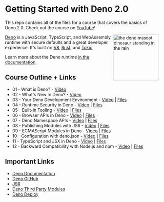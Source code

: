 # Getting Started with Deno 2.0

This repo contains all of the files for a course that covers the basics of Deno 2.0. Check out the course on [YouTube]()! 

<img align="right" src="https://deno.land/logo.svg" height="150px" alt="the deno mascot dinosaur standing in the rain">

[Deno](https://www.deno.com) is a JavaScript, TypeScript, and WebAssembly runtime with secure
defaults and a great developer experience. It's built on [V8](https://v8.dev/),
[Rust](https://www.rust-lang.org/), and [Tokio](https://tokio.rs/).

Learn more about the Deno runtime
[in the documentation](https://docs.deno.com/runtime/manual).

## Course Outline + Links

* 01 - What is Deno? - [Video]() 
* 02 - What's New In Deno? - [Video]() 
* 03 - Your Deno Development Environment - [Video]() | [Files]()
* 04 - Runtime Security in Deno - [Video]() | [Files]()
* 05 - Built-in Tooling - [Video]() | [Files]()
* 06 - Browser APIs in Deno - [Video]() | [Files]()
* 07 - Deno Namespace APIs - [Video]() | [Files]()
* 08 - Publishing Modules with JSR - [Video]() | [Files]()
* 09 - ECMAScript Modules in Deno - [Video]() | [Files]()
* 10 - Configuration with deno.json - [Video]() | [Files]()
* 11 - TypeScript and JSX in Deno - [Video]() | [Files]()
* 12 - Backward Compatibility with Node.js and npm - [Video]() | [Files]()

## Important Links

* [Deno Documentation](https://docs.deno.com/)
* [Deno GitHub](https://github.com/denoland/deno)
* [JSR](https://jsr.io/)
* [Deno Third Party Modules](https://deno.land/x)
* [Deno Deploy](https://docs.deno.com/deploy/manual)